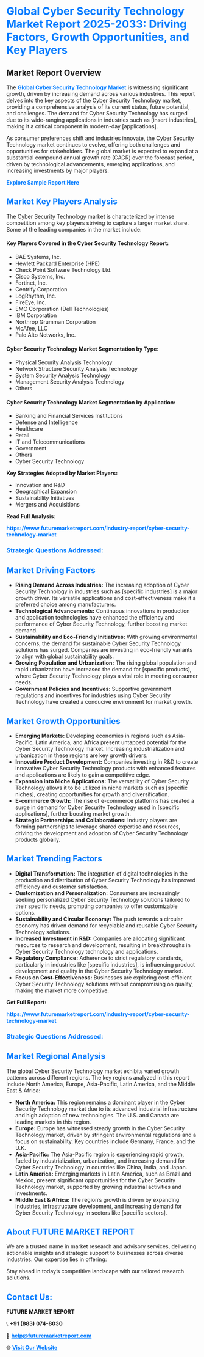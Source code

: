 <h1 style="color: #007BFF;">Global Cyber Security Technology Market Report 2025-2033: Driving Factors, Growth Opportunities, and Key Players</h1>

<section id="overview">
<h2>Market Report Overview</h2>
<p>The <a href="https://www.futuremarketreport.com/industry-report/cyber-security-technology-market" style="color: #007BFF; text-decoration: none;"><strong>Global Cyber Security Technology Market</strong></a> is witnessing significant growth, driven by increasing demand across various industries. This report delves into the key aspects of the Cyber Security Technology market, providing a comprehensive analysis of its current status, future potential, and challenges. The demand for Cyber Security Technology has surged due to its wide-ranging applications in industries such as [insert industries], making it a critical component in modern-day [applications].</p>
<p>As consumer preferences shift and industries innovate, the Cyber Security Technology market continues to evolve, offering both challenges and opportunities for stakeholders. The global market is expected to expand at a substantial compound annual growth rate (CAGR) over the forecast period, driven by technological advancements, emerging applications, and increasing investments by major players.</p>
</section>

<section id="overview">
<p><a href="https://www.futuremarketreport.com/request-sample/reportId=112376" style="color: #007BFF; text-decoration: none;"><strong>Explore Sample Report Here</strong></a></p>
</section>

<section id="key-players">
<h2 style="color: #007BFF;">Market Key Players Analysis</h2>
<p>The Cyber Security Technology market is characterized by intense competition among key players striving to capture a larger market share. Some of the leading companies in the market include:</p>
<h4>Key Players Covered in the Cyber Security Technology Report:</h4>
<ul><li>BAE Systems, Inc.</li><li>Hewlett Packard Enterprise (HPE)</li><li>Check Point Software Technology Ltd.</li><li>Cisco Systems, Inc.</li><li>Fortinet, Inc.</li><li>Centrify Corporation</li><li>LogRhythm, Inc.</li><li>FireEye, Inc.</li><li>EMC Corporation (Dell Technologies)</li><li>IBM Corporation</li><li>Northrop Grumman Corporation</li><li>McAfee, LLC</li><li>Palo Alto Networks, Inc.</li></ul>
<h4>Cyber Security Technology Market Segmentation by Type:</h4>
<ul><li>Physical Security Analysis Technology</li><li>Network Structure Security Analysis Technology</li><li>System Security Analysis Technology</li><li>Management Security Analysis Technology</li><li>Others</li></ul>

<h4>Cyber Security Technology Market Segmentation by Application:</h4>
<ul><li>Banking and Financial Services Institutions</li><li>Defense and Intelligence</li><li>Healthcare</li><li>Retail</li><li>IT and Telecommunications</li><li>Government</li><li>Others</li><li>Cyber Security Technology</li></ul>
<p><strong>Key Strategies Adopted by Market Players:</strong></p>
<ul>
<li>Innovation and R&D</li>
<li>Geographical Expansion</li>
<li>Sustainability Initiatives</li>
<li>Mergers and Acquisitions</li>
</ul>
</section>

<section>
<p><strong>Read Full Analysis: </strong></p><a href="https://www.futuremarketreport.com/industry-report/cyber-security-technology-market" style="color: #007BFF; text-decoration: none;"><strong>https://www.futuremarketreport.com/industry-report/cyber-security-technology-market</strong></a>
<h3 style="color: #007BFF;">Strategic Questions Addressed:</h3>
</section>

<section id="driving-factors">
<h2 style="color: #007BFF;">Market Driving Factors</h2>
<ul>
<li><strong>Rising Demand Across Industries:</strong> The increasing adoption of Cyber Security Technology in industries such as [specific industries] is a major growth driver. Its versatile applications and cost-effectiveness make it a preferred choice among manufacturers.</li>
<li><strong>Technological Advancements:</strong> Continuous innovations in production and application technologies have enhanced the efficiency and performance of Cyber Security Technology, further boosting market demand.</li>
<li><strong>Sustainability and Eco-Friendly Initiatives:</strong> With growing environmental concerns, the demand for sustainable Cyber Security Technology solutions has surged. Companies are investing in eco-friendly variants to align with global sustainability goals.</li>
<li><strong>Growing Population and Urbanization:</strong> The rising global population and rapid urbanization have increased the demand for [specific products], where Cyber Security Technology plays a vital role in meeting consumer needs.</li>
<li><strong>Government Policies and Incentives:</strong> Supportive government regulations and incentives for industries using Cyber Security Technology have created a conducive environment for market growth.</li>
</ul>
</section>

<section id="growth-opportunities">
<h2 style="color: #007BFF;">Market Growth Opportunities</h2>
<ul>
<li><strong>Emerging Markets:</strong> Developing economies in regions such as Asia-Pacific, Latin America, and Africa present untapped potential for the Cyber Security Technology market. Increasing industrialization and urbanization in these regions are key growth drivers.</li>
<li><strong>Innovative Product Development:</strong> Companies investing in R&D to create innovative Cyber Security Technology products with enhanced features and applications are likely to gain a competitive edge.</li>
<li><strong>Expansion into Niche Applications:</strong> The versatility of Cyber Security Technology allows it to be utilized in niche markets such as [specific niches], creating opportunities for growth and diversification.</li>
<li><strong>E-commerce Growth:</strong> The rise of e-commerce platforms has created a surge in demand for Cyber Security Technology used in [specific applications], further boosting market growth.</li>
<li><strong>Strategic Partnerships and Collaborations:</strong> Industry players are forming partnerships to leverage shared expertise and resources, driving the development and adoption of Cyber Security Technology products globally.</li>
</ul>
</section>

<section id="trending-factors">
<h2 style="color: #007BFF;">Market Trending Factors</h2>
<ul>
<li><strong>Digital Transformation:</strong> The integration of digital technologies in the production and distribution of Cyber Security Technology has improved efficiency and customer satisfaction.</li>
<li><strong>Customization and Personalization:</strong> Consumers are increasingly seeking personalized Cyber Security Technology solutions tailored to their specific needs, prompting companies to offer customizable options.</li>
<li><strong>Sustainability and Circular Economy:</strong> The push towards a circular economy has driven demand for recyclable and reusable Cyber Security Technology solutions.</li>
<li><strong>Increased Investment in R&D:</strong> Companies are allocating significant resources to research and development, resulting in breakthroughs in Cyber Security Technology technology and applications.</li>
<li><strong>Regulatory Compliance:</strong> Adherence to strict regulatory standards, particularly in industries like [specific industries], is influencing product development and quality in the Cyber Security Technology market.</li>
<li><strong>Focus on Cost-Effectiveness:</strong> Businesses are exploring cost-efficient Cyber Security Technology solutions without compromising on quality, making the market more competitive.</li>
</ul>
</section>

<section>
<p><strong>Get Full Report: </strong></p><a href="https://www.futuremarketreport.com/industry-report/cyber-security-technology-market" style="color: #007BFF; text-decoration: none;"><strong>https://www.futuremarketreport.com/industry-report/cyber-security-technology-market</strong></a>
<h3 style="color: #007BFF;">Strategic Questions Addressed:</h3>
</section>


<section id="regional-analysis">
<h2 style="color: #007BFF;">Market Regional Analysis</h2>
<p>The global Cyber Security Technology market exhibits varied growth patterns across different regions. The key regions analyzed in this report include North America, Europe, Asia-Pacific, Latin America, and the Middle East & Africa:</p>
<ul>
<li><strong>North America:</strong> This region remains a dominant player in the Cyber Security Technology market due to its advanced industrial infrastructure and high adoption of new technologies. The U.S. and Canada are leading markets in this region.</li>
<li><strong>Europe:</strong> Europe has witnessed steady growth in the Cyber Security Technology market, driven by stringent environmental regulations and a focus on sustainability. Key countries include Germany, France, and the U.K.</li>
<li><strong>Asia-Pacific:</strong> The Asia-Pacific region is experiencing rapid growth, fueled by industrialization, urbanization, and increasing demand for Cyber Security Technology in countries like China, India, and Japan.</li>
<li><strong>Latin America:</strong> Emerging markets in Latin America, such as Brazil and Mexico, present significant opportunities for the Cyber Security Technology market, supported by growing industrial activities and investments.</li>
<li><strong>Middle East & Africa:</strong> The region’s growth is driven by expanding industries, infrastructure development, and increasing demand for Cyber Security Technology in sectors like [specific sectors].</li>
</ul>
</section>

<footer>
<h2 style="color: #007BFF;">About FUTURE MARKET REPORT</h2>
<p>We are a trusted name in market research and advisory services, delivering actionable insights and strategic support to businesses across diverse industries. Our expertise lies in offering:</p>

<p>Stay ahead in today’s competitive landscape with our tailored research solutions.</p>

<h2 style="color: #007BFF;">Contact Us:</h2>
<p><strong>FUTURE MARKET REPORT</strong></p>
<p>📞 <strong>+91 (883) 074-8030</strong></p>
<p>📧 <strong><a href="mailto:help@futuremarketreport.com" style="color: #007BFF;">help@futuremarketreport.com</a></strong></p>
<p>🌐 <strong><a href="https://www.futuremarketreport.com/" style="color: #007BFF;">Visit Our Website</a></strong></p>
</footer>